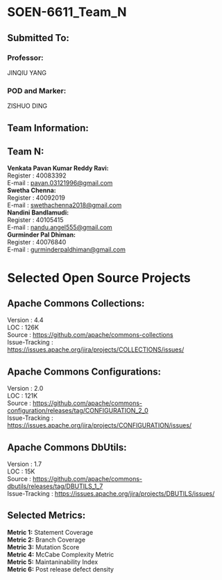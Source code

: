 # SOEN-6611_Team_N

## Submitted To:
### Professor:
JINQIU YANG
### POD and Marker:
ZISHUO DING

## Team Information:

## Team N:

**Venkata Pavan Kumar Reddy Ravi:**<br />
Register : 40083392<br />
E-mail : pavan.03121996@gmail.com<br />
**Swetha Chenna:**<br />
Register : 40092019<br />
E-mail : swethachenna2018@gmail.com<br />
**Nandini Bandlamudi:**<br />
Register : 40105415<br />
E-mail : nandu.angel555@gmail.com<br />
**Gurminder Pal Dhiman:**<br />
Register : 40076840<br />
E-mail : gurminderpaldhiman@gmail.com<br />

# Selected Open Source Projects

## Apache Commons Collections:

Version : 4.4<br />
LOC : 126K<br />
Source : https://github.com/apache/commons-collections<br />
Issue-Tracking : https://issues.apache.org/jira/projects/COLLECTIONS/issues/<br />

## Apache Commons Configurations:

Version : 2.0<br />
LOC : 121K<br />
Source : https://github.com/apache/commons-configuration/releases/tag/CONFIGURATION_2_0<br />
Issue-Tracking : https://issues.apache.org/jira/projects/CONFIGURATION/issues/<br />

## Apache Commons DbUtils:

Version : 1.7<br />
LOC : 15K<br />
Source : https://github.com/apache/commons-dbutils/releases/tag/DBUTILS_1_7<br />
Issue-Tracking : https://issues.apache.org/jira/projects/DBUTILS/issues/<br />

## Selected Metrics:

**Metric 1:** Statement Coverage<br />
**Metric 2:** Branch Coverage<br />
**Metric 3:** Mutation Score<br />
**Metric 4:** McCabe Complexity Metric<br />
**Metric 5:** Maintaninability Index<br />
**Metric 6:** Post release defect density<br />






